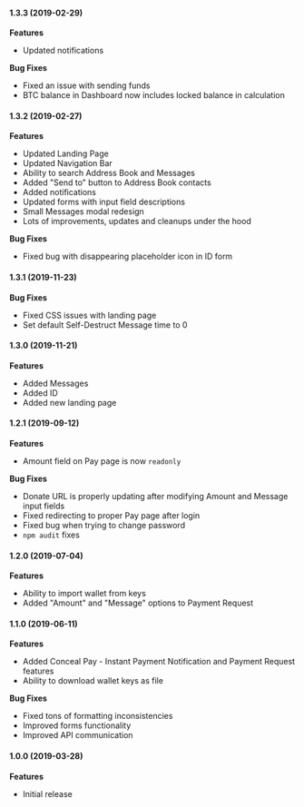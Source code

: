 #### 1.3.3 (2019-02-29)

**Features**

 - Updated notifications

**Bug Fixes**

 - Fixed an issue with sending funds
 - BTC balance in Dashboard now includes locked balance in calculation

#### 1.3.2 (2019-02-27)

**Features**

 - Updated Landing Page
 - Updated Navigation Bar
 - Ability to search Address Book and Messages
 - Added "Send to" button to Address Book contacts
 - Added notifications
 - Updated forms with input field descriptions
 - Small Messages modal redesign
 - Lots of improvements, updates and cleanups under the hood

**Bug Fixes**

 - Fixed bug with disappearing placeholder icon in ID form

#### 1.3.1 (2019-11-23)

**Bug Fixes**

 - Fixed CSS issues with landing page
 - Set default Self-Destruct Message time to 0

#### 1.3.0 (2019-11-21)

**Features**

 - Added Messages
 - Added ID
 - Added new landing page

#### 1.2.1 (2019-09-12)

**Features**

 - Amount field on Pay page is now `readonly`

**Bug Fixes**

 - Donate URL is properly updating after modifying Amount and Message input fields
 - Fixed redirecting to proper Pay page after login
 - Fixed bug when trying to change password
 - `npm audit` fixes

#### 1.2.0 (2019-07-04)

**Features**

 - Ability to import wallet from keys
 - Added "Amount" and "Message" options to Payment Request

#### 1.1.0 (2019-06-11)

**Features**

 - Added Conceal Pay - Instant Payment Notification and Payment Request features
 - Ability to download wallet keys as file

**Bug Fixes**

 - Fixed tons of formatting inconsistencies
 - Improved forms functionality
 - Improved API communication

#### 1.0.0 (2019-03-28)

**Features**

 - Initial release
